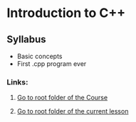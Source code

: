 # Introduction to C++

## Syllabus
* Basic concepts
* First .cpp program ever

### Links:
1. [Go to root folder of the Course](https://github.com/Eyedropping/C-Plus-Plus/tree/master/Codecademy_Learn_C%2B%2B)

1. [Go to root folder of the current lesson](https://github.com/Eyedropping/C-Plus-Plus/tree/master/Codecademy_Learn_C%2B%2B/2.%20Variables)